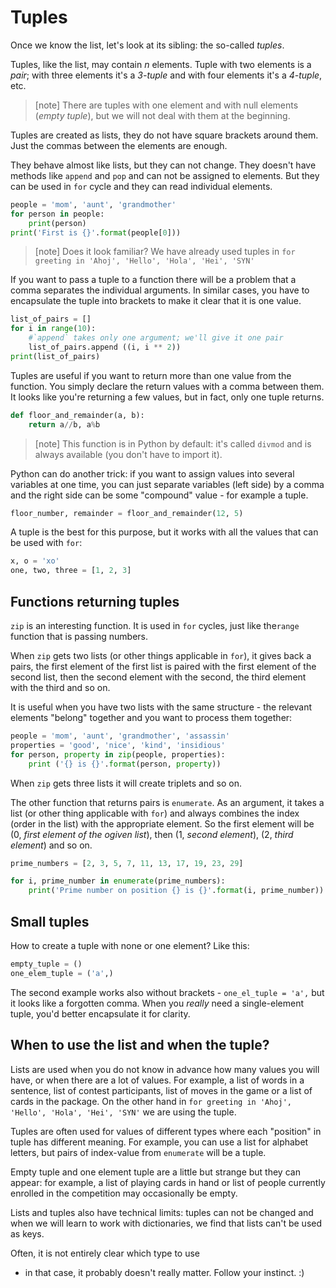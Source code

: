 # Tuples

Once we know the list, let's look at its sibling: the so-called
*tuples*.

Tuples, like the list,
may contain <var>n</var> elements.
Tuple with two elements is a *pair*; with three
elements it's a *3-tuple* and with four elements
it's a *4-tuple*, etc.

> [note]
> There are tuples with one element
> and with null elements (*empty tuple*),
> but we will not deal with them at the beginning.

Tuples are created as lists, they do not have square brackets around them.
Just the commas between the elements are enough.

They behave almost like lists, but they can not change.
They doesn't have methods like `append`
and `pop` and can not be assigned to elements.
But they can be used in `for` cycle
and they can read individual elements.

```python
people = 'mom', 'aunt', 'grandmother'
for person in people:
    print(person)
print('First is {}'.format(people[0]))
```

> [note]
> Does it look familiar?
> We have already used tuples in
> `for greeting in 'Ahoj', 'Hello', 'Hola', 'Hei', 'SYN'`


If you want to pass a tuple to a function there will be a problem 
that a comma separates the individual arguments.
In similar cases, you have to encapsulate the tuple into
brackets to make it clear that it is one value.

```python
list_of_pairs = []
for i in range(10):
    #`append` takes only one argument; we'll give it one pair
    list_of_pairs.append ((i, i ** 2))
print(list_of_pairs)
```

Tuples are useful if you want to return 
more than one value from the function.
You simply declare the return values with a comma between them.
It looks like you're returning a few values, but
in fact, only one tuple returns.

```python
def floor_and_remainder(a, b):
    return a//b, a%b
```

> [note]
> This function is in Python by default: it's called
> `divmod` and is always available
> (you don't have to import it).

Python can do another trick: if you want to assign values
into several variables at one time, you can just separate variables (left side)
by a comma and the right side can be some "compound" value - for example
a tuple.

```python
floor_number, remainder = floor_and_remainder(12, 5)
```

A tuple is the best for this purpose, but
it works with all the values ​​that can be used with `for`:

```python
x, o = 'xo'
one, two, three = [1, 2, 3]
```

## Functions returning tuples

`zip` is an interesting function.
It is used in `for` cycles, just like the`range` function that is passing numbers.

When `zip` gets two lists
(or other things applicable in `for`),
it gives back a pairs, the first element of the first list is paired with
the first element of the second list,
then the second element with the second, the third element with the third and so on.

It is useful when you have two lists with the same
structure - the relevant elements "belong" together
and you want to process them together:

```python
people = 'mom', 'aunt', 'grandmother', 'assassin'
properties = 'good', 'nice', 'kind', 'insidious'
for person, property in zip(people, properties):
    print ('{} is {}'.format(person, property))
```

When `zip` gets three lists it will create triplets and so on.

The other function that returns pairs is `enumerate`.
As an argument, it takes a list (or other thing applicable
with `for`) and always combines the index (order in the list) with the appropriate element.
So the first element will be (0, *first element of the ogiven list*), then
(1, *second element*), (2, *third element*) and so on.

```python
prime_numbers = [2, 3, 5, 7, 11, 13, 17, 19, 23, 29]

for i, prime_number in enumerate(prime_numbers):
    print('Prime number on position {} is {}'.format(i, prime_number))
```

## Small tuples

How to create a tuple with none or one element? Like this:

```python
empty_tuple = ()
one_elem_tuple = ('a',)
```


The second example works also without brackets - `one_el_tuple = 'a',`
but it looks like a forgotten comma.
When you *really* need a single-element tuple, 
you'd better encapsulate it for clarity.


## When to use the list and when the tuple?

Lists are used when you do not know in advance
how many values you will have,
or when there are a lot of values.
For example, a list of words in a sentence,
list of contest participants, list of moves in the game
or a list of cards in the package.
On the other hand in `for greeting in 'Ahoj', 'Hello', 'Hola', 'Hei', 'SYN'`
we are using the tuple.

Tuples are often used for values
of different types where each "position"
in tuple has different meaning.
For example, you can use a list for alphabet letters,
but pairs of index-value from `enumerate` will be a tuple.

Empty tuple and one element tuple are a little but strange but they can appear:
for example, a list of playing cards in hand or
list of people currently enrolled in the competition
may occasionally be empty.

Lists and tuples also have technical limits:
tuples can not be changed and when we will learn to work with dictionaries,
we find that lists can't be used as keys.

Often, it is not entirely clear which type to use
- in that case, it probably doesn't really matter.
Follow your instinct. :)